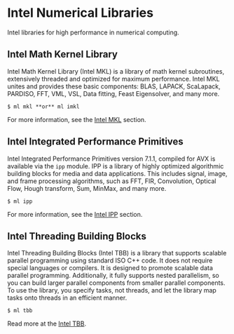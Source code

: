 # Intel Numerical Libraries

Intel libraries for high performance in numerical computing.

## Intel Math Kernel Library

Intel Math Kernel Library (Intel MKL) is a library of math kernel subroutines, extensively threaded and optimized for maximum performance. Intel MKL unites and provides these basic components: BLAS, LAPACK, ScaLapack, PARDISO, FFT, VML, VSL, Data fitting, Feast Eigensolver, and many more.

```console
$ ml mkl **or** ml imkl
```

For more information, see the [Intel MKL][1] section.

## Intel Integrated Performance Primitives

Intel Integrated Performance Primitives version 7.1.1, compiled for AVX is available via the `ipp` module. IPP is a library of highly optimized algorithmic building blocks for media and data applications. This includes signal, image, and frame processing algorithms, such as FFT, FIR, Convolution, Optical Flow, Hough transform, Sum, MinMax, and many more.

```console
$ ml ipp
```

For more information, see the [Intel IPP][2] section.

## Intel Threading Building Blocks

Intel Threading Building Blocks (Intel TBB) is a library that supports scalable parallel programming using standard ISO C++ code. It does not require special languages or compilers. It is designed to promote scalable data parallel programming. Additionally, it fully supports nested parallelism, so you can build larger parallel components from smaller parallel components. To use the library, you specify tasks, not threads, and let the library map tasks onto threads in an efficient manner.

```console
$ ml tbb
```

Read more at the [Intel TBB][3].

[1]: ../intel/intel-suite/intel-mkl.md
[2]: ../intel/intel-suite/intel-integrated-performance-primitives.md
[3]: ../intel/intel-suite/intel-tbb.md
